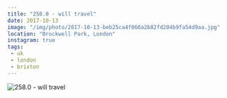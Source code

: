 ```yaml
---
title: "258.0 - will travel"
date: 2017-10-13
image: "/img/photo/2017-10-13-beb25ca4f066a2b82fd204b9fa54d9aa.jpg"
location: "Brockwell Park, London"
instagram: true
tags:
 - uk
 - london
 - brixton
---
```


![258.0 - will travel](/img/photo/2017-10-13-beb25ca4f066a2b82fd204b9fa54d9aa.jpg)
